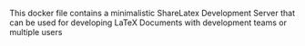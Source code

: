 This docker file contains a minimalistic ShareLatex Development Server 
that can be used for developing LaTeX Documents with development teams or
multiple users
